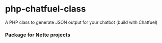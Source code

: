 # php-chatfuel-class
A PHP class to generate JSON output for your chatbot (build with Chatfuel)

### Package for Nette projects
